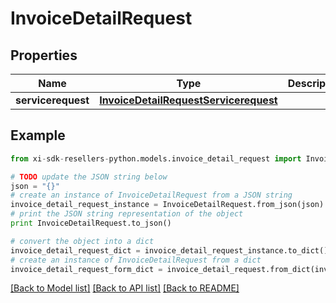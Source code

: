 # InvoiceDetailRequest


## Properties

Name | Type | Description | Notes
------------ | ------------- | ------------- | -------------
**servicerequest** | [**InvoiceDetailRequestServicerequest**](InvoiceDetailRequestServicerequest.md) |  | [optional] 

## Example

```python
from xi-sdk-resellers-python.models.invoice_detail_request import InvoiceDetailRequest

# TODO update the JSON string below
json = "{}"
# create an instance of InvoiceDetailRequest from a JSON string
invoice_detail_request_instance = InvoiceDetailRequest.from_json(json)
# print the JSON string representation of the object
print InvoiceDetailRequest.to_json()

# convert the object into a dict
invoice_detail_request_dict = invoice_detail_request_instance.to_dict()
# create an instance of InvoiceDetailRequest from a dict
invoice_detail_request_form_dict = invoice_detail_request.from_dict(invoice_detail_request_dict)
```
[[Back to Model list]](../README.md#documentation-for-models) [[Back to API list]](../README.md#documentation-for-api-endpoints) [[Back to README]](../README.md)



